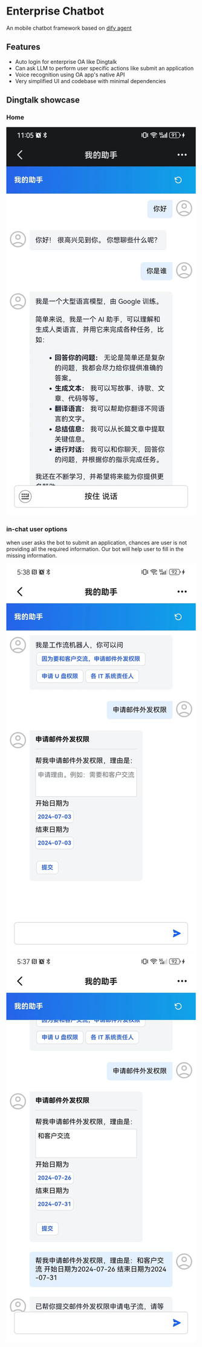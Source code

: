 # Enterprise Chatbot

An mobile chatbot framework based on [dify agent](https://github.com/langgenius/dify)

## Features

- Auto login for enterprise OA like Dingtalk
- Can ask LLM to perform user specific actions like submit an application
- Voice recognition using OA app's native API 
- Very simplified UI and codebase with minimal dependencies

## Dingtalk showcase

### Home

![Dingtalk showcase](./document/images/dingtalk.jpg)

### in-chat user options

when user asks the bot to submit an application, chances are user is not providing all the required information. Our bot will help user to fill in the missing information.

![Dingtalk showcase](./document/images/user_option_1.jpg)
![Dingtalk showcase](./document/images/user_option_2.jpg)
